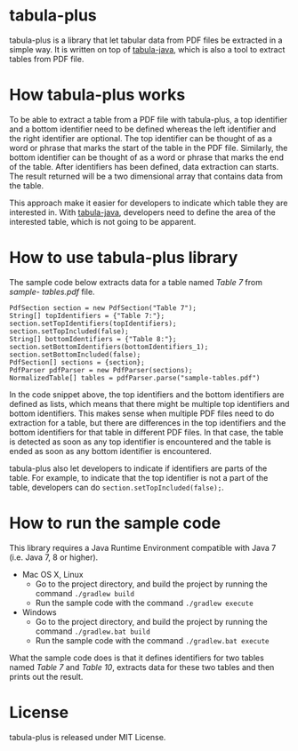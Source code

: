 
# tabula-plus
tabula-plus is a library that let tabular data from PDF files be extracted in a simple way. It is written on top of [tabula-java](https://github.com/tabulapdf/tabula-java), which is also a tool to extract tables from PDF file.

# How tabula-plus works
To be able to extract a table from a PDF file with tabula-plus, a top identifier and a bottom identifier need to be defined whereas the left identifier and the right identifier are optional. The top identifier can be thought of as a word or phrase that marks the start of the table in the PDF file. Similarly, the bottom identifier can be thought of as a word or phrase that marks the end of the table. After identifiers has been defined, data extraction can starts. The result returned will be a two dimensional array that contains data from the table.

This approach make it easier for developers to indicate which table they are interested in. With [tabula-java](https://github.com/tabulapdf/tabula-java), developers need to define the area of the interested table, which is not going to be apparent. 

# How to use tabula-plus library
The sample code below extracts data for a table named *Table 7* from *sample-   tables.pdf* file.

    PdfSection section = new PdfSection("Table 7");
    String[] topIdentifiers = {"Table 7:"};
    section.setTopIdentifiers(topIdentifiers);
    section.setTopIncluded(false);
    String[] bottomIdentifiers = {"Table 8:"};
	section.setBottomIdentifiers(bottomIdentifiers_1);
    section.setBottomIncluded(false);
    PdfSection[] sections = {section};
    PdfParser pdfParser = new PdfParser(sections);
    NormalizedTable[] tables = pdfParser.parse("sample-tables.pdf")

In the code snippet above, the top identifiers and the bottom identifiers are defined as lists, which means that there might be multiple top identifiers and bottom identifiers. This makes sense when multiple PDF files need to do extraction for a table, but there are differences in the top identifiers and the bottom identifiers for that table in different PDF files. In that case, the table is detected as soon as any top identifier is encountered and the table is ended as soon as any bottom identifier is encountered.

tabula-plus also let developers to indicate if identifiers are parts of the table. For example, to indicate that the top identifier is not a part of the table, developers can do `section.setTopIncluded(false);`.

# How to run the sample code
This library requires a Java Runtime Environment compatible with Java 7 (i.e. Java 7, 8 or higher). 

 - Mac OS X, Linux
	 - Go to the project directory, and build the project by running the command `./gradlew build`
	 - Run the sample code with the command `./gradlew execute`
 - Windows
	 - Go to the project directory, and build the project by running the command `./gradlew.bat build`
	 - Run the sample code with the command `./gradlew.bat execute`

What the sample code does is that it defines identifiers for two tables named *Table 7* and *Table 10*, extracts data for these two tables and then prints out the result.

# License
tabula-plus is released under MIT License.

